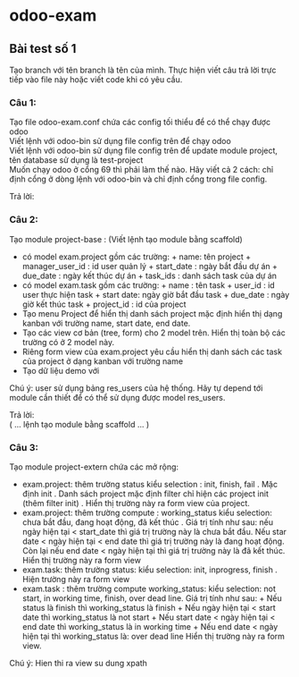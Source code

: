 # odoo-exam
## Bài test số 1

Tạo branch với tên branch là tên của mình. Thực hiện viết câu trả lời trực tiếp vào file này hoặc viết code khi có yêu cầu.

### Câu 1:  
Tạo file odoo-exam.conf chứa các config tối thiểu để có thể chạy được odoo  
Viết lệnh với odoo-bin sử dụng file config trên để chạy odoo  
Viết lệnh với odoo-bin sử dụng file config trên để update module project, tên database sử dụng là test-project  
Muốn chạy odoo ở cổng 69 thì phải làm thế nào. Hãy viết cả 2 cách: chỉ định cổng ở dòng lệnh với odoo-bin và chỉ định cổng trong file config.  

Trả lời:  


### Câu 2:  
Tạo module project-base : (Viết lệnh tạo module bằng scaffold)  
- có model exam.project gồm các trường: + name: tên project + manager_user_id : id user quản lý + start_date : ngày bắt đầu dự án + due_date : ngày kết thúc dự án + task_ids : danh sách task của dự án  
- có model exam.task gồm các trường: + name : tên task + user_id : id user thực hiện task + start date: ngày giờ bắt đầu task + due_date : ngày giờ kết thúc task + project_id : id của project  
- Tạo menu Project để hiển thị danh sách project mặc định hiển thị dạng kanban với trường name, start date, end date.  
- Tạo các view cơ bản (tree, form) cho 2 model trên. Hiển thị toàn bộ các trường có ở 2 model này.  
- Riêng form view của exam.project yêu cầu hiển thị danh sách các task của project ở dạng kanban với trường name  
- Tạo dữ liệu demo với  

Chú ý: user sử dụng bảng res_users của hệ thống. Hãy tự depend tới module cần thiết để có thể sử dụng được model res_users.  

Trả lời:  
( ... lệnh tạo module bằng scaffold ... )  

### Câu 3:  
Tạo module project-extern chứa các mở rộng:  
- exam.project: thêm trường status kiểu selection : init, finish, fail . Mặc định init . Danh sách project mặc định filter chỉ hiện các project init (thêm filter init) . Hiển thị trường này ra form view của project.
- exam.project: thêm trường compute : working_status kiểu selection: chưa bắt đầu, đang hoạt động, đã kết thúc . Giá trị tính như sau: nếu ngày hiện tại < start_date thì giá trị trường này là chưa bắt đầu. Nếu star date < ngày hiện tại < end date thì giá trị trường này là đang hoạt động. Còn lại nếu end date < ngày hiện tại thì giá trị trường này là đã kết thúc. Hiển thị trường này ra form view
- exam.task: thêm trường status: kiểu selection: init, inprogress, finish . Hiện trường này ra form view
- exam.task : thêm trường compute working_status: kiểu selection: not start, in working time, finish, over dead line. Giá trị tính như sau: + Nếu status là finish thì working_status là finish + Nếu ngày hiện tại < start date thì working_status là not start + Nếu start date < ngày hiện tại < end date thì working_status là in working time + Nếu end date < ngày hiện tại thì working_status là: over dead line Hiển thị trường này ra form view.

Chú ý: Hien thi ra view su dung xpath
